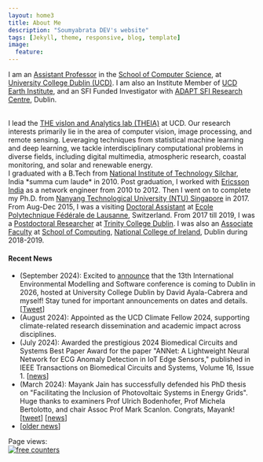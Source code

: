 ```yaml
---
layout: home3
title: About Me
description: "Soumyabrata DEV's website"
tags: [Jekyll, theme, responsive, blog, template]
image:
  feature: 
---
```

I am an <a href="https://people.ucd.ie/soumyabrata.dev/">Assistant Professor</a> in the <a href="https://www.ucd.ie/cs/">School of Computer Science</a>, at <a href="https://www.ucd.ie/">University College Dublin (UCD)</a>. I am also an Institute Member of <a href="https://www.ucd.ie/earth/">UCD Earth Institute</a>, and an SFI Funded Investigator with <a href="https://www.adaptcentre.ie">ADAPT SFI Research Centre</a>, Dublin. 

<br />
I lead the <a href="https://soumyabrata.dev/theia/">THE visIon and Analytics lab (THEIA)</a> at UCD. Our research interests primarily lie in the area of computer vision, image processing, and remote sensing. Leveraging techniques from statistical machine learning and deep learning, we tackle interdisciplinary computational problems in diverse fields, including digital multimedia, atmospheric research, coastal monitoring, and solar and renewable energy. 

<br />
I graduated with a B.Tech from <a href="http://www.nits.ac.in/">National Institute of Technology Silchar</a>, India *summa cum laude* in 2010. Post graduation, I worked with <a href="http://www.ericsson.com/in">Ericsson India</a> as a network engineer from 2010 to 2012. Then I went on to complete my Ph.D. from <a href="www.ntu.edu.sg/Pages/home.aspx">Nanyang Technological University (NTU) Singapore</a> in 2017. From Aug-Dec 2015, I was a visiting <a href="http://people.epfl.ch/soumyabrata.dev">Doctoral Assistant</a> at <a href="http://www.epfl.ch/">Ecole Polytechnique F&eacute;d&eacute;rale de Lausanne</a>, Switzerland. From 2017 till 2019, I was a <a href="https://www.adaptcentre.ie/team-members/person-detail/soumyabrata-dev">Postdoctoral Researcher</a> at <a href="http://www.tcd.ie">Trinity College Dublin</a>. I was also an <a href="https://www.ncirl.ie/Faculty-Depts/A-Z-Staff-Directory/Staff/404">Associate Faculty</a> at <a href="https://www.ncirl.ie/Faculty-Depts/School-of-Computing">School of Computing</a>, <a href="https://www.ncirl.ie">National College of Ireland</a>, Dublin during 2018-2019.


#### Recent News

+ (September 2024): Excited to <a href="https://iemss.org/news/newsletter/summer-2024-newsletter/">announce</a> that the 13th International Environmental Modelling and Software conference is coming to Dublin in 2026, hosted at University College Dublin by David Ayala-Cabrera and myself! Stay tuned for important announcements on dates and details. [<a href="https://x.com/SoumyabrataDev/status/1832986542186606799">Tweet</a>]
+ (August 2024): Appointed as the UCD Climate Fellow 2024, supporting climate-related research dissemination and academic impact across disciplines.
+ (July 2024): Awarded the prestigious 2024 Biomedical Circuits and Systems Best Paper Award for the paper "ANNet: A Lightweight Neural Network for ECG Anomaly Detection in IoT Edge Sensors," published in IEEE Transactions on Biomedical Circuits and Systems, Volume 16, Issue 1. [<a href="https://www.linkedin.com/feed/update/urn:li:activity:7209965585080664064/">news</a>]
+ (March 2024): Mayank Jain has successfully defended his PhD thesis on "Facilitating the Inclusion of Photovoltaic Systems in Energy Grids". Huge thanks to examiners Prof Ulrich Bodenhofer, Prof Michela Bertolotto, and chair Assoc Prof Mark Scanlon. Congrats, Mayank! [<a href="https://twitter.com/SoumyabrataDev/status/1802632631072247940">tweet</a>] [<a href="https://www.ucd.ie/bdic/newsandevents/phdstudentdefendedhisthesisfundedbybdicscholarship/">news</a>]
+ [<a href="https://soumyabrata.github.io/news/">older news</a>]


<!---
Previous about me!
 
I graduated with a B.Tech from <a href="http://www.nits.ac.in/">National Institute of Technology Silchar</a>, India *summa cum laude* in 2010. Post graduation, I worked with <a href="http://www.ericsson.com/in">Ericsson India</a> as a network engineer from 2010 to 2012. Then I went on to complete my Ph.D. from <a href="www.ntu.edu.sg/Pages/home.aspx">Nanyang Technological University (NTU) Singapore</a>, under the supervision of <a href="https://www.ntu.edu.sg/erian/about-us/our-people/cluster-directors/lee-yee-hui">Prof. Lee Yee Hui</a> and <a href="https://stefan.winkler.site/">Dr. Stefan Winkler</a>, in 2017. From Aug-Dec 2015, I was a visiting <a href="http://people.epfl.ch/soumyabrata.dev">Doctoral Assistant</a> at <a href="http://lcav.epfl.ch/">Audiovisual Communication Laboratory (LCAV)</a>, at <a href="http://www.epfl.ch/">Ecole Polytechnique F&eacute;d&eacute;rale de Lausanne</a>, Switzerland, under the supervision of <a href="http://lcav.epfl.ch/martin.vetterli">Prof. Martin Vetterli</a> and <a href="https://lcav.epfl.ch/people/people-current_staff/people-adam-scholefield/">Dr. Adam Scholefield</a>. During my Ph.D., I was a team member of <a href="http://vintage.winklerbros.net/index.html">Vision & InterAction Group (Vintage)</a>, at <a href="http://adsc.illinois.edu/">Advanced Digital Sciences Center (ADSC)</a>, the Singapore-based research center of the <a href="http://illinois.edu/">University of Illinois at Urbana-Champaign</a>. From 2017 till 2019, I was a <a href="https://www.adaptcentre.ie/team-members/person-detail/soumyabrata-dev">Postdoctoral Researcher</a> at <a href="https://www.adaptcentre.ie">ADAPT Centre</a>, the [Science Foundation Ireland (SFI)](http://www.sfi.ie/)-funded research centre, based at <a href="http://www.tcd.ie">Trinity College Dublin</a>. I worked on industry-affiliated projects with <a href="https://francois.pitie.net">Prof. Fran&ccedil;ois Piti&eacute;</a> and <a href="https://ie.linkedin.com/in/declanmckibben">Declan McKibben</a>, <a href="https://www.adaptcentre.ie/industry/design-and-innovation-lab">Design & Innovation Lab (dLab)</a>, ADAPT Centre. I was also an <a href="https://www.ncirl.ie/Faculty-Depts/A-Z-Staff-Directory/Staff/404">Associate Faculty</a> at <a href="https://www.ncirl.ie/Faculty-Depts/School-of-Computing">School of Computing</a>, <a href="https://www.ncirl.ie">National College of Ireland</a>, Dublin during 2018-2019. I have also completed the University Teaching & Learning Certificate of Continuing Professional Development (with *exceptional* overall score) from University College Dublin in 2021-2022. 
-->


<div style="display: inline;">Page views: </div>
<div id="sfcs8efdnt59gsgg1zhufmjd2cu1er41hwa"> </div>
<script type="text/javascript" src="https://counter6.optistats.ovh/private/counter.js?c=s8efdnt59gsgg1zhufmjd2cu1er41hwa&down=async" async></script>
<noscript>
  <a href="https://www.freecounterstat.com" title="free counters">
    <img src="https://counter6.optistats.ovh/private/freecounterstat.php?c=s8efdnt59gsgg1zhufmjd2cu1er41hwa" border="0" title="free counters" alt="free counters">
  </a>
</noscript>



